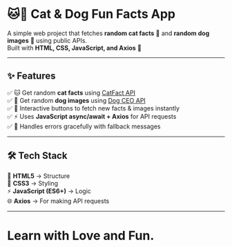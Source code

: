 # 🐱🐶 Cat & Dog Fun Facts App  

A simple web project that fetches **random cat facts** 🐾 and **random dog images** 🐶 using public APIs.  
Built with **HTML, CSS, JavaScript, and Axios** 🚀  

---

## ✨ Features  
✅ 🐱 Get random **cat facts** using [CatFact API](https://catfact.ninja/fact)  
✅ 🐶 Get random **dog images** using [Dog CEO API](https://dog.ceo/dog-api/)  
✅ 🔄 Interactive buttons to fetch new facts & images instantly  
✅ ⚡ Uses **JavaScript async/await + Axios** for API requests  
✅ 🎯 Handles errors gracefully with fallback messages  

---

## 🛠️ Tech Stack  
📝 **HTML5** → Structure  
🎨 **CSS3** → Styling  
⚡ **JavaScript (ES6+)** → Logic  
🌐 **Axios** → For making API requests  

---

# Learn with Love and Fun.

